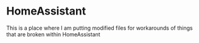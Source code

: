 # HomeAssistant
This is a place where I am putting modified files for workarounds of things that are broken within HomeAssistant
